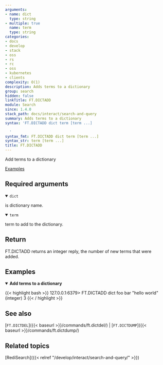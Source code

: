 ```yaml
---
arguments:
- name: dict
  type: string
- multiple: true
  name: term
  type: string
categories:
- docs
- develop
- stack
- oss
- rs
- rc
- oss
- kubernetes
- clients
complexity: O(1)
description: Adds terms to a dictionary
group: search
hidden: false
linkTitle: FT.DICTADD
module: Search
since: 1.4.0
stack_path: docs/interact/search-and-query
summary: Adds terms to a dictionary
syntax: 'FT.DICTADD dict term [term ...]

  '
syntax_fmt: FT.DICTADD dict term [term ...]
syntax_str: term [term ...]
title: FT.DICTADD
---
```


Add terms to a dictionary

[Examples](#examples)

## Required arguments

<details open>
<summary><code>dict</code></summary>

is dictionary name.
</details>

<details open>
<summary><code>term</code></summary>

term to add to the dictionary.
</details>

## Return

FT.DICTADD returns an integer reply, the number of new terms that were added.

## Examples

<details open>
<summary><b>Add terms to a dictionary</b></summary>

{{< highlight bash >}}
127.0.0.1:6379> FT.DICTADD dict foo bar "hello world"
(integer) 3
{{< / highlight >}}
</details>

## See also

[`FT.DICTDEL`]({{< baseurl >}}/commands/ft.dictdel/) | [`FT.DICTDUMP`]({{< baseurl >}}/commands/ft.dictdump/)

## Related topics

[RediSearch]({{< relref "/develop/interact/search-and-query/" >}})